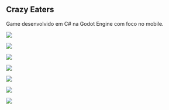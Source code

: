 ## Crazy Eaters ##
Game desenvolvido em C# na Godot Engine com foco no mobile.

![](https://drive.google.com/uc?export=view&id=1ylSTMIeW3qn7C8VaNcWe4F7V7UdRTVH9)

![](https://drive.google.com/uc?export=view&id=1OW8prYGPaLXeGMeZ0gIwov5IoOffAMyH)

![](https://drive.google.com/uc?export=view&id=1OW8prYGPaLXeGMeZ0gIwov5IoOffAMyH)

![](https://drive.google.com/uc?export=view&id=1-7Z4D7M7IYzBQZwisZLIsHMaX4N6bj2L)

![](https://drive.google.com/uc?export=view&id=1CFjl5bGrIOO5dBTLvcV7ZVaKNkHUYTVh)

![](https://drive.google.com/uc?export=view&id=1_Ulyb0F6YOzBcgb2Nt8i0fPwtFeG5afr)

![](https://drive.google.com/uc?export=view&id=1dd9l-Z1l-x34PzIIXq8fRm8HY-fqoU7s)
